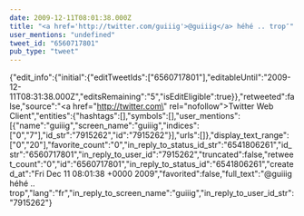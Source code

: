 ```yaml
---
date: 2009-12-11T08:01:38.000Z
title: "<a href='http://twitter.com/guiiig'>@guiiig</a> héhé .. trop″"
user_mentions: "undefined"
tweet_id: "6560717801"
pub_type: "tweet"
---
```

{"edit_info":{"initial":{"editTweetIds":["6560717801"],"editableUntil":"2009-12-11T08:31:38.000Z","editsRemaining":"5","isEditEligible":true}},"retweeted":false,"source":"<a href=\"http://twitter.com\" rel=\"nofollow\">Twitter Web Client</a>","entities":{"hashtags":[],"symbols":[],"user_mentions":[{"name":"guiiig","screen_name":"guiiig","indices":["0","7"],"id_str":"7915262","id":"7915262"}],"urls":[]},"display_text_range":["0","20"],"favorite_count":"0","in_reply_to_status_id_str":"6541806261","id_str":"6560717801","in_reply_to_user_id":"7915262","truncated":false,"retweet_count":"0","id":"6560717801","in_reply_to_status_id":"6541806261","created_at":"Fri Dec 11 08:01:38 +0000 2009","favorited":false,"full_text":"@guiiig héhé .. trop","lang":"fr","in_reply_to_screen_name":"guiiig","in_reply_to_user_id_str":"7915262"}
